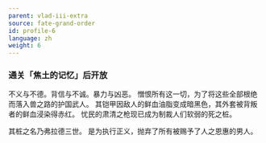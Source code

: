 ```yaml
---
parent: vlad-iii-extra
source: fate-grand-order
id: profile-6
language: zh
weight: 6
---
```


### 通关「焦土的记忆」后开放

不义与不德。背信与不诚。暴力与凶恶。
憎恨所有这一切，为了将这些全部根绝而落入兽之路的护国武人。
其铠甲因敌人的鲜血油脂变成暗黑色，其外套被背叛者的鲜血浸染得赤红。
忧民的肃清之枪现已成为制裁人们软弱的死之桩。

其桩之名乃弗拉德三世。
是为执行正义，抛弃了所有被赐予了人之恩惠的男人。

